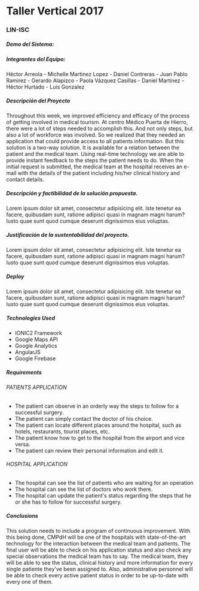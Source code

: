 # Taller Vertical 2017
### LIN-ISC
##### Demo del Sistema: 
##### Integrantes del Equipo: 
Héctor Arreola - 
Michelle Martinez Lopez -
Daniel Contreras -
Juan Pablo Ramirez -
Gerardo Alapizco -
Paola Vázquez Casillas -
Daniel Martínez - 
Héctor Hurtado -
Luis Gonzalez
##### Descripción del Proyecto
Throughout this week, we improved efficiency and efficacy of the process of getting involved in medical tourism. At centro Médico Puerta de Hierro, there were a lot of steps needed to accomplish this. And not only steps, but also a lot of workforce was involved. So we realized that they needed an application that could provide access to all patients information. But this solution is a two-way solution. It is available for a relation between the patient and the medical team. Using real-time technology we are able to provide instant feedback to the steps the patient needs to do. When the initial request is submitted, the medical team at the hospital receives an e-mail with the details of the patient including his/her clinical history and contact details.  

##### Descripción y factibilidad de la solución propuesta.
Lorem ipsum dolor sit amet, consectetur adipisicing elit. Iste tenetur ea facere, quibusdam sunt, ratione adipisci quasi in magnam magni harum? Iusto quae sunt quod cumque deserunt dignissimos eius voluptas.

##### Justificación de la sustentabilidad del proyecto.
Lorem ipsum dolor sit amet, consectetur adipisicing elit. Iste tenetur ea facere, quibusdam sunt, ratione adipisci quasi in magnam magni harum? Iusto quae sunt quod cumque deserunt dignissimos eius voluptas.

##### Deploy
Lorem ipsum dolor sit amet, consectetur adipisicing elit. Iste tenetur ea facere, quibusdam sunt, ratione adipisci quasi in magnam magni harum? Iusto quae sunt quod cumque deserunt dignissimos eius voluptas.
##### Technologies Used
* IONIC2 Framework 
* Google Maps API
* Google Analytics
* AngularJS
* Google Firebase

##### Requirements
###### PATIENTS APPLICATION
- The patient can observe in an orderly way the steps to follow for a successful surgery.
- The patient can simply contact the doctor of his choice.
- The patient can locate different places around the hospital, such as hotels, restaurants, tourist places, etc.
- The patient know how to get to the hospital from the airport and vice versa.
- The patient can review their personal information and edit it.

###### HOSPITAL APPLICATION
- The hospital can see the list of patients who are waiting for an operation
- The hospital can see the list of doctors who work there.
- The hospital can update the patient's status regarding the steps that he or she has to follow for successful surgery.

##### Conclusions
This solution needs to include a program of continuous improvement. With this being done, CMPdH will be one of the hospitals with state-of-the-art technology for the interaction between the medical team and patients. The final user will be able to check on his application status and also check any special observations the medical team has to say. The medical team, they will be able to see the status, clinical history and more information for every single patiente they've been assigned to. Also, administrative personnel will be able to check every active patient status in order to be up-to-date with every one of them.

